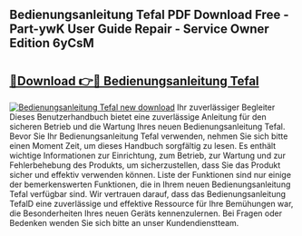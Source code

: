 ## Bedienungsanleitung Tefal PDF Download Free - Part-ywK User Guide Repair - Service Owner Edition 6yCsM

# <h2><a href="http://df41dln.blite.top/?on=Bedienungsanleitung+Tefal">🔗Download 👉🔴 Bedienungsanleitung Tefal</a></h2>

[![Bedienungsanleitung Tefal new download](https://i.imgur.com/lujVjoI.png)](http://df41dln.blite.top/?on=Bedienungsanleitung+Tefal)
Ihr zuverlässiger Begleiter Dieses Benutzerhandbuch bietet eine zuverlässige Anleitung für den sicheren Betrieb und die Wartung Ihres neuen Bedienungsanleitung Tefal. Bevor Sie Ihr Bedienungsanleitung Tefal verwenden, nehmen Sie sich bitte einen Moment Zeit, um dieses Handbuch sorgfältig zu lesen. Es enthält wichtige Informationen zur Einrichtung, zum Betrieb, zur Wartung und zur Fehlerbehebung des Produkts, um sicherzustellen, dass Sie das Produkt sicher und effektiv verwenden können. Liste der Funktionen sind nur einige der bemerkenswerten Funktionen, die in Ihrem neuen Bedienungsanleitung Tefal verfügbar sind. Wir vertrauen darauf, dass das Bedienungsanleitung TefalD eine zuverlässige und effektive Ressource für Ihre Bemühungen war, die Besonderheiten Ihres neuen Geräts kennenzulernen. Bei Fragen oder Bedenken wenden Sie sich bitte an unser Kundendienstteam.
